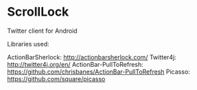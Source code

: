 ScrollLock
==========

Twitter client for Android


Libraries used: 

ActionBarSherlock: http://actionbarsherlock.com/
Twitter4j: http://twitter4j.org/en/
ActionBar-PullToRefresh: https://github.com/chrisbanes/ActionBar-PullToRefresh
Picasso: https://github.com/square/picasso